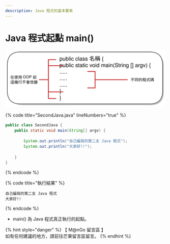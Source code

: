 ```yaml
---
description: Java 程式的基本要素
---
```


# Java 程式起點 main()

<img src="../../../../.gitbook/assets/file.drawing (3) (1).svg" alt="" class="gitbook-drawing">

{% code title="SecondJava.java" lineNumbers="true" %}
```java
public class SecondJava {
    public static void main(String[] argv) {

        System.out.println("自己編寫的第二支 Java 程式");
        System.out.println("大家好!!");

    }
}
```
{% endcode %}

{% code title="執行結果" %}
```
自己編寫的第二支 Java 程式
大家好!!
```
{% endcode %}

* main() 為 Java 程式真正執行的起點。

{% hint style="danger" %}
【 M@nGo 留言區 】\
如有任何建議的地方，請前往芒果留言區留言。
{% endhint %}
